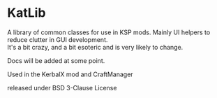 # KatLib
A library of common classes for use in KSP mods.  Mainly UI helpers to reduce clutter in GUI development.  
It's a bit crazy, and a bit esoteric and is very likely to change. 

Docs will be added at some point.

Used in the KerbalX mod and CraftManager

released under BSD 3-Clause License
